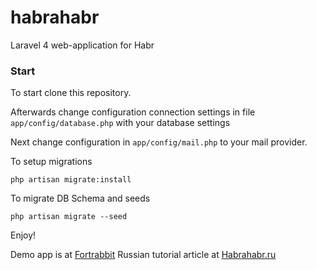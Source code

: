 habrahabr
=========

Laravel 4 web-application for Habr

### Start

To start clone this repository.

Afterwards change configuration connection settings in file `app/config/database.php` with your database settings

Next change configuration in `app/config/mail.php` to your mail provider.

To setup migrations

	php artisan migrate:install

To migrate DB Schema and seeds

	php artisan migrate --seed

Enjoy!

Demo app is at [Fortrabbit](http://habr.eu1.frbit.net/)
Russian tutorial article at [Habrahabr.ru](http://habrahabr.ru/post/197454/)
